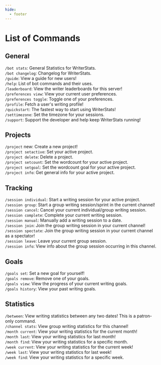 ```yaml
---
hide:
  - footer
---
```


# List of Commands

## General

`/bot stats`: General Statistics for WriterStats.  
`/bot changelog`: Changelog for WriterStats.  
`/guide`: View a guide for new users!  
`/help`: List of bot commands and their uses.  
`/leaderboard`: View the writer leaderboards for this server!  
`/preferences view`: View your current user preferences.  
`/preferences toggle`: Toggle one of your preferences.  
`/profile`: Fetch a user's writing profile!  
`/quickstart`: The fastest way to start using WriterStats!  
`/settimezone`: Set the timezone for your sessions.  
`/support`: Support the developer and help keep WriterStats running!

## Projects

`/project` new: Create a new project!  
`/project setactive`: Set your active project.  
`/project delete`: Delete a project.  
`/project setcount`: Set the wordcount for your active project.  
`/project setgoal`: Set the wordcount goal for your active project.  
`/project info`: Get general info for your active project.

## Tracking

`/session individual`: Start a writing session for your active project.  
`/session group`: Start a group writing session/sprint in the current channel!  
`/session cancel`: Cancel your current individual/group writing session.  
`/session complete`: Complete your current writing session.  
`/session manual`: Manually add a writing session to a date.  
`/session join`: Join the group writing session in your current channel!  
`/session spectate`: Join the group writing session in your current channel as a spectator!  
`/session leave`: Leave your current group session.  
`/session info`: View info about the group session occurring in this channel.

## Goals

`/goals set`: Set a new goal for yourself!  
`/goals remove`: Remove one of your goals.  
`/goals view`: View the progress of your current writing goals.  
`/goals history`: View your past writing goals.

## Statistics

`/between`: View writing statistics between any two dates! This is a patron-only command.  
`/channel stats`: View group writing statistics for this channel!  
`/month current`: View your writing statistics for the current month!  
`/month last`: View your writing statistics for last month!  
`/month find`: View your writing statistics for a specific month.  
`/week current`: View your writing statistics for the current week!  
`/week last`: View your writing statistics for last week!  
`/week find`: View your writing statistics for a specific week.
